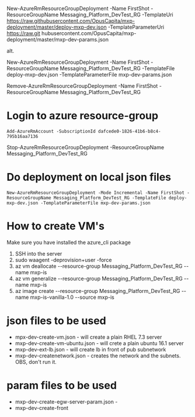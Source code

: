 New-AzureRmResourceGroupDeployment -Name FirstShot -ResourceGroupName Messaging_Platform_DevTest_RG -TemplateUri https://raw.githubusercontent.com/OpusCapita/mxp-deployment/master/deploy-mxp-dev.json -TemplateParameterUri https://raw.git
hubusercontent.com/OpusCapita/mxp-deployment/master/mxp-dev-params.json

alt.


New-AzureRmResourceGroupDeployment -Name FirstShot -ResourceGroupName Messaging_Platform_DevTest_RG -TemplateFile deploy-mxp-dev.json -TemplateParameterFile mxp-dev-params.json

Remove-AzureRmResourceGroupDeployment -Name FirstShot -ResourceGroupName Messaging_Platform_DevTest_RG



# Login to azure resource-group

    Add-AzureRmAccount -SubscriptionId dafcede0-1826-41b6-b8c4-795b16aa7136


Stop-AzureRmResourceGroupDeployment -ResourceGroupName Messaging_Platform_DevTest_RG

# Do deployment on local json files

    New-AzureRmResourceGroupDeployment -Mode Incremental -Name FirstShot -ResourceGroupName Messaging_Platform_DevTest_RG -TemplateFile deploy-mxp-dev.json -TemplateParameterFile mxp-dev-params.json


# How to create VM's

Make sure you have installed the azure_cli package

1. SSH into the server
2. sudo waagent -deprovision+user -force
3. az vm deallocate --resource-group Messaging_Platform_DevTest_RG --name mxp-is
4. az vm generalize --resource-group Messaging_Platform_DevTest_RG --name mxp-is
5. az image create --resource-group Messaging_Platform_DevTest_RG --name mxp-is-vanilla-1.0 --source mxp-is


# json files to be used

* mpx-dev-create-vm.json        - will create a plain RHEL 7.3 server
* mxp-dev-create-vm-ubuntu.json - will crete a plain ubuntu 16.1 server
* mxp-dev-ext-lb.json - will create lb in front of pub subnetwork
* mxp-dev-createnetwork.json - creates the network and the subnets. OBS, don't run it.

# param files to be used

* mxp-dev-create-egw-server-param.json -
* mxp-dev-create-front
